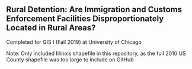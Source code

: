 ## Rural Detention: Are Immigration and Customs Enforcement Facilities Disproportionately Located in Rural Areas?

Completed for GIS I (Fall 2019) at University of Chicago



Note: Only included Illinois shapefile  in this repository, as the full 2010 US County shapefile was too large to include on GitHub
